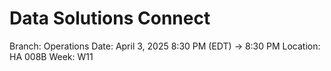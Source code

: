 # Data Solutions Connect

Branch: Operations
Date: April 3, 2025 8:30 PM (EDT) → 8:30 PM
Location: HA 008B
Week: W11